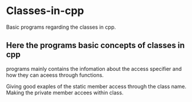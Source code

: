 # Classes-in-cpp
Basic programs regarding the classes in cpp.


## Here the programs basic concepts of classes in cpp 

programs mainly contains the infomation about the access specifier and how they can aceess through 
functions.

Giving good exaples of the static member access through the class name.
Making the private member accees within class.
